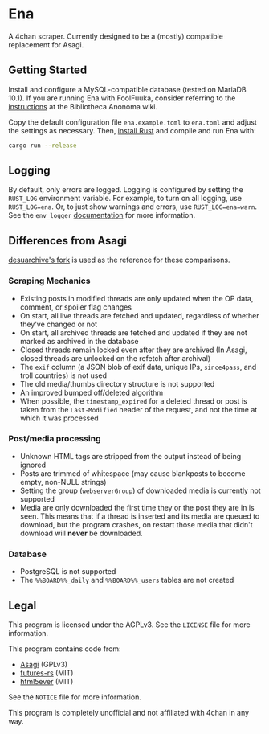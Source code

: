 # Ena

A 4chan scraper. Currently designed to be a (mostly) compatible replacement for Asagi.

## Getting Started

Install and configure a MySQL-compatible database (tested on MariaDB 10.1). If you are running Ena with FoolFuuka, consider referring to the [instructions](https://wiki.bibanon.org/FoolFuuka) at the Bibliotheca Anonoma wiki.

Copy the default configuration file `ena.example.toml` to `ena.toml` and adjust the settings as necessary. Then, [install Rust](https://www.rust-lang.org/install.html) and compile and run Ena with:

```sh
cargo run --release
```

## Logging

By default, only errors are logged. Logging is configured by setting the `RUST_LOG` environment variable. For example, to turn on all logging, use `RUST_LOG=ena`. Or, to just show warnings and errors, use `RUST_LOG=ena=warn`. See the `env_logger` [documentation](https://docs.rs/env_logger/*/env_logger/) for more information.

## Differences from Asagi

[desuarchive's fork](https://github.com/desuarchive/asagi) is used as the reference for these comparisons.

### Scraping Mechanics

* Existing posts in modified threads are only updated when the OP data, comment, or spoiler flag changes
* On start, all live threads are fetched and updated, regardless of whether they've changed or not
* On start, all archived threads are fetched and updated if they are not marked as archived in the database
* Closed threads remain locked even after they are archived (In Asagi, closed threads are unlocked on the refetch after archival)
* The `exif` column (a JSON blob of exif data, unique IPs, `since4pass`, and troll countries) is not used
* The old media/thumbs directory structure is not supported
* An improved bumped off/deleted algorithm
* When possible, the `timestamp_expired` for a deleted thread or post is taken from the `Last-Modified` header of the request, and not the time at which it was processed

### Post/media processing

* Unknown HTML tags are stripped from the output instead of being ignored
* Posts are trimmed of whitespace (may cause blankposts to become empty, non-NULL strings)
* Setting the group (`webserverGroup`) of downloaded media is currently not supported
* Media are only downloaded the first time they or the post they are in is seen. This means that if a thread is inserted and its media are queued to download, but the program crashes, on restart those media that didn't download will **never** be downloaded.

### Database

* PostgreSQL is not supported
* The `%%BOARD%%_daily` and `%%BOARD%%_users` tables are not created

## Legal

This program is licensed under the AGPLv3. See the `LICENSE` file for more information.

This program contains code from:

* [Asagi](https://github.com/desuarchive/asagi) (GPLv3)
* [futures-rs](https://github.com/rust-lang-nursery/futures-rs) (MIT)
* [html5ever](https://github.com/servo/html5ever) (MIT)

See the `NOTICE` file for more information.

This program is completely unofficial and not affiliated with 4chan in any way.
